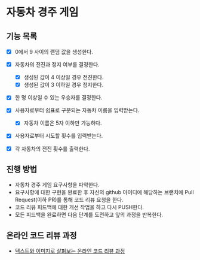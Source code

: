 # 자동차 경주 게임

## 기능 목록
- [x] 0에서 9 사이의 랜덤 값을 생성한다.
- [x] 자동차의 전진과 정지 여부를 결정한다.
  - [x] 생성된 값이 4 이상일 경우 전진한다.
  - [x] 생성된 값이 3 이하일 경우 정지한다.
- [x] 한 명 이상일 수 있는 우승자를 결정한다.
- [x] 사용자로부터 쉼표로 구분되는 자동차 이름을 입력받는다.
  - [x] 자동차 이름은 5자 이하만 가능하다.
- [x] 사용자로부터 시도할 횟수를 입력받는다.
- [x] 각 자동차의 전진 횟수를 출력한다.


## 진행 방법
* 자동차 경주 게임 요구사항을 파악한다.
* 요구사항에 대한 구현을 완료한 후 자신의 github 아이디에 해당하는 브랜치에 Pull Request(이하 PR)를 통해 코드 리뷰 요청을 한다.
* 코드 리뷰 피드백에 대한 개선 작업을 하고 다시 PUSH한다.
* 모든 피드백을 완료하면 다음 단계를 도전하고 앞의 과정을 반복한다.

## 온라인 코드 리뷰 과정
* [텍스트와 이미지로 살펴보는 온라인 코드 리뷰 과정](https://github.com/next-step/nextstep-docs/tree/master/codereview)

